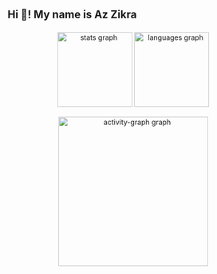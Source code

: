 <h2 align="left">Hi 👋! My name is Az Zikra</h2>

###

<div align="center">
  <img src="https://github-readme-stats.vercel.app/api?username=azzikra1s&hide_title=false&hide_rank=true&show_icons=true&include_all_commits=true&count_private=true&disable_animations=false&theme=monokai&locale=en&hide_border=true" height="150" alt="stats graph"  />
  <img src="https://github-readme-stats.vercel.app/api/top-langs?username=azzikra1s&locale=en&hide_title=false&layout=compact&card_width=320&langs_count=5&theme=ayu-mirage&hide_border=true" height="150" alt="languages graph"  />
</div>

<br clear="both">

<div align="center">
  <img src="https://github-readme-activity-graph.vercel.app/graph?username=azzikra1s&radius=16&theme=nightowl&area=true&order=5&hide_border=true&hide_title=true" height="300" alt="activity-graph graph"  />
</div>

###
